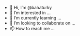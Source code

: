 - 👋 Hi, I’m @bahaturky
- 👀 I’m interested in ...
- 🌱 I’m currently learning ...
- 💞️ I’m looking to collaborate on ...
- 📫 How to reach me ...

<!---
bahaturky/bahaturky is a ✨ special ✨ repository because its `README.md` (this file) appears on your GitHub profile.
You can click the Preview link to take a look at your changes.
--->
